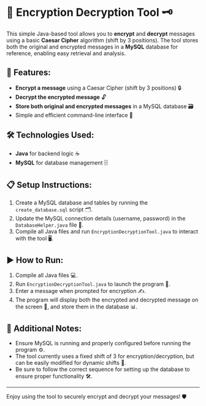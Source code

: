 # 🔐 Encryption Decryption Tool 🗝️

This simple Java-based tool allows you to **encrypt** and **decrypt** messages using a basic **Caesar Cipher** algorithm (shift by 3 positions). The tool stores both the original and encrypted messages in a **MySQL** database for reference, enabling easy retrieval and analysis.

## 🌟 Features:
- **Encrypt a message** using a Caesar Cipher (shift by 3 positions) 🔒
- **Decrypt the encrypted message** 🔓
- **Store both original and encrypted messages** in a MySQL database 🗃️
- Simple and efficient command-line interface 💬

## 🛠️ Technologies Used:
- **Java** for backend logic ☕
- **MySQL** for database management 🗄️

## 📋 Setup Instructions:
1. Create a MySQL database and tables by running the `create_database.sql` script 🗂️.
2. Update the MySQL connection details (username, password) in the `DatabaseHelper.java` file 🔑.
3. Compile all Java files and run `EncryptionDecryptionTool.java` to interact with the tool 🖥️.

## ▶️ How to Run:
1. Compile all Java files 💻.
2. Run `EncryptionDecryptionTool.java` to launch the program 🚀.
3. Enter a message when prompted for encryption ✍️.
4. The program will display both the encrypted and decrypted message on the screen 📜, and store them in the database 📊.

## 🚨 Additional Notes:
- Ensure MySQL is running and properly configured before running the program ⚙️.
- The tool currently uses a fixed shift of 3 for encryption/decryption, but can be easily modified for dynamic shifts 🔄.
- Be sure to follow the correct sequence for setting up the database to ensure proper functionality 🛠️.

---

Enjoy using the tool to securely encrypt and decrypt your messages! 🛡️
